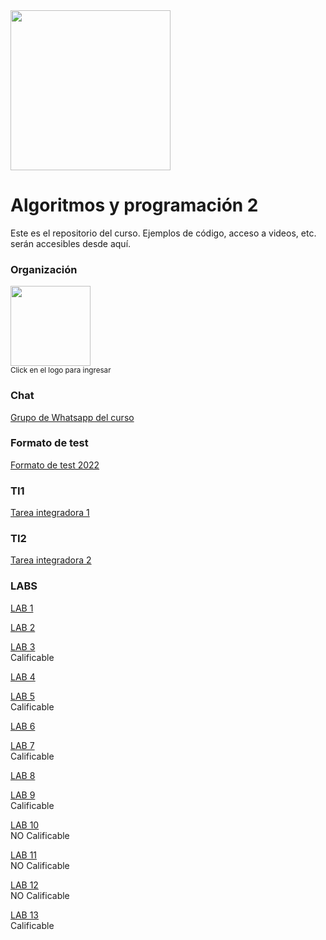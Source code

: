 <img width="256" src="https://www.icesi.edu.co/launiversidad/images/La_universidad/logo_icesi.png">

# Algoritmos y programación 2
Este es el repositorio del curso. Ejemplos de código, acceso a videos, etc. serán accesibles desde aquí.


### Organización
<a href="https://miro.com/app/board/o9J_l2wZY3A=/"><img width="128" src="https://store-images.s-microsoft.com/image/apps.59334.13959754522315136.c4ea2415-8e3c-42bf-8f77-e885eb7c11a1.be6eacf3-e0b4-4478-9abc-47192806c1b5?mode=scale&q=90&h=300&w=300"></a><br>
<small>Click en el logo para ingresar</small>

### Chat
<a href="https://chat.whatsapp.com/HhYUeXBSu8NHTn0re1up7y">Grupo de Whatsapp del curso</a>


### Formato de test
<a href="https://docs.google.com/document/d/1pmCE3p_sOByplPq3sx8I4OkXnmm1pZ-M/edit?usp=sharing&ouid=117897710133227559254&rtpof=true&sd=true">Formato de test 2022</a>



### TI1

<a href="https://docs.google.com/document/d/1WwF2jyW8jQ71j_gNXPWo1YTc1XTe3mqA/edit?usp=sharing&ouid=117897710133227559254&rtpof=true&sd=true">Tarea integradora 1</a><br>

### TI2

<a href="https://docs.google.com/document/d/1x95y9z5PnUrgyZtNpv7EX1MqiCNKfRcO/edit?usp=sharing&ouid=117897710133227559254&rtpof=true&sd=true">Tarea integradora 2</a><br>

### LABS

<a href="https://docs.google.com/document/d/1qcC1N91szG6L-WkHvehqx9aSkNefFbyf/edit?usp=sharing&ouid=117897710133227559254&rtpof=true&sd=true">LAB 1</a><br>

<a href="https://docs.google.com/document/d/186DzTB2-PA7GhjMWYUkuaSootTqBRpqY/edit?usp=sharing&ouid=117897710133227559254&rtpof=true&sd=true">LAB 2</a><br>

<a href="https://docs.google.com/document/d/1qng8YUFV6-y5nxb7ShzE0yTRE72ebPHZ/edit?usp=sharing&ouid=117897710133227559254&rtpof=true&sd=true">LAB 3</a><br>
Calificable

<a href="https://docs.google.com/document/d/1PX9Ax2KxGFKhQvIz8zIZchfjs1CKYCJv/edit?usp=sharing&ouid=117897710133227559254&rtpof=true&sd=true
">LAB 4</a><br>

<a href="https://docs.google.com/document/d/155aVQ_ZuFm-FubEiaYzCc3ngxmlMdEFX/edit?usp=sharing&ouid=117897710133227559254&rtpof=true&sd=true
">LAB 5</a><br>
Calificable

<a href="https://docs.google.com/document/d/1kvvcNmmOJsI0XUsYyjVRqitDLgFwu2Ot/edit?usp=sharing&ouid=117897710133227559254&rtpof=true&sd=true">LAB 6</a><br>

<a href="https://docs.google.com/document/d/1BtqeqvfCFtvPijYj7C-W6VNdB4yYjOl5/edit?usp=sharing&ouid=117897710133227559254&rtpof=true&sd=true">LAB 7</a><br>
Calificable

<a href="https://docs.google.com/document/d/1QDxqAB-k3LODAki08N1k_MSi53n6f5Sx/edit?usp=sharing&ouid=117897710133227559254&rtpof=true&sd=true">LAB 8</a><br>

<a href="https://docs.google.com/document/d/1UTRJfOzjR5NNhI-xNWRYm4xMsD8N0xV8/edit?usp=sharing&ouid=117897710133227559254&rtpof=true&sd=true">LAB 9</a><br>
Calificable

<a href="https://docs.google.com/document/d/1xUIw6F2ck6ml61uEmV1XmJ3mceziqw7B/edit?usp=sharing&ouid=117897710133227559254&rtpof=true&sd=true">LAB 10</a><br>
NO Calificable






<a href="https://vjudge.net/contest/520719">LAB 11</a><br>
NO Calificable

<a href="https://docs.google.com/document/d/1FfUCxlT5mgi2m6cNdk8oCsxYwJ2yovAE/edit">LAB 12</a><br>
NO Calificable

<a href="https://docs.google.com/document/d/1liludmYfqklt-3WmS2UpE3aIgBcD-ZGK/edit?usp=sharing&ouid=117897710133227559254&rtpof=true&sd=true">LAB 13</a><br>
Calificable


